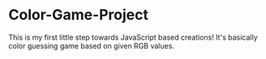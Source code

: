# Color-Game-Project
This is my first little step towards JavaScript based creations! It's basically color guessing game based on given RGB values.
